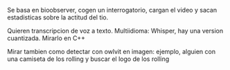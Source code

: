 Se basa en bioobserver, cogen un interrogatorio, cargan el video y sacan estadisticas sobre la actitud del tio.

Quieren transcripcion de voz a texto. Multiidioma: Whisper, hay una version cuantizada. Mirarlo en C++

Mirar tambien como detectar con owlvit en imagen: ejemplo, alguien con una camiseta de los rolling y buscar el logo de los rolling